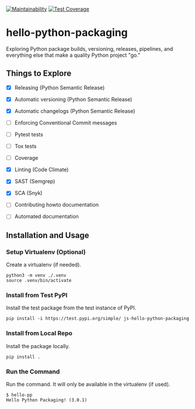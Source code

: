 [![Maintainability](https://api.codeclimate.com/v1/badges/a31efb881a1146ccf298/maintainability)](https://codeclimate.com/github/SafeEval/hello-python-packaging/maintainability)
[![Test Coverage](https://api.codeclimate.com/v1/badges/a31efb881a1146ccf298/test_coverage)](https://codeclimate.com/github/SafeEval/hello-python-packaging/test_coverage)

# hello-python-packaging

Exploring Python package builds, versioning, releases, pipelines, and
everything else that make a quality Python project "go."


## Things to Explore

- [x] Releasing (Python Semantic Release)
- [x] Automatic versioning (Python Semantic Release)
- [x] Automatic changelogs (Python Semantic Release)
- [ ] Enforcing Conventional Commit messages
- [ ] Pytest tests
- [ ] Tox tests
- [ ] Coverage
- [x] Linting (Code Climate)
- [x] SAST (Semgrep)
- [x] SCA (Snyk)
- [ ] Contributing howto documentation
- [ ] Automated documentation


## Installation and Usage

### Setup Virtualenv (Optional)

Create a virtualenv (if needed).

```
python3 -m venv ./.venv
source .venv/bin/activate
```

### Install from Test PyPI

Install the test package from the test instance of PyPI.

```
pip install -i https://test.pypi.org/simple/ js-hello-python-packaging
```

### Install from Local Repo

Install the package locally.

```
pip install .
```

### Run the Command

Run the command. It will only be available in the virtualenv (if used).

```
$ hello-pp
Hello Python Packaging! (3.0.1)
```

